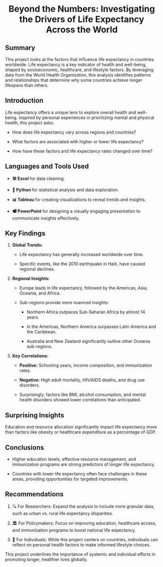 <h1 align="center">  Beyond the Numbers: Investigating the Drivers of Life Expectancy Across the World</h1>

<h2>Summary</h2>
This project looks at the factors that influence life expectancy in countries worldwide. Life expectancy is a key indicator of health and well-being, shaped by socioeconomic, healthcare, and lifestyle factors. By leveraging data from the World Health Organization, this analysis identifies patterns and relationships that determine why some countries achieve longer lifespans than others.
<br />

<h2> Introduction </h2>
Life expectancy offers a unique lens to explore overall health and well-being. Inspired by personal experiences in prioritizing mental and physical health, this project asks:

- How does life expectancy vary across regions and countries?

- What factors are associated with higher or lower life expectancy?

- How have these factors and life expectancy rates changed over time?

<h2>Languages and Tools Used</h2>

- <b> 🛠 Excel </b> for data cleaning.

- <b> 🐍 Python </b> for statistical analysis and data exploration.</b>

- <b> 📊 Tableau </b>  for creating visualizations to reveal trends and insights.</b>

- <b> 📽️ PowerPoint </b> for designing a visually engaging presentation to communicate insights effectively.</b>

<h2>Key Findings</h2>

1. <b> Global Trends: </b>

     - Life expectancy has generally increased worldwide over time.

     - Specific events, like the 2010 earthquake in Haiti, have caused regional declines.

2. <b> Regional Insights: </b>

     - Europe leads in life expectancy, followed by the Americas, Asia, Oceania, and Africa.

     - Sub-regions provide more nuanced insights:

         - Northern Africa outpaces Sub-Saharan Africa by almost 14 years.

         - In the Americas, Northern America surpasses Latin America and the Caribbean.

         - Australia and New Zealand significantly outlive other Oceania sub-regions.

3. <b> Key Correlations:</b>

    - <b>Positive:</b> Schooling years, income composition, and immunization rates.

    - <b>Negative:</b> High adult mortality, HIV/AIDS deaths, and drug use disorders.

    - Surprisingly, factors like BMI, alcohol consumption, and mental health disorders showed lower correlations than anticipated.</h2>

<h2>Surprising Insights</h2>

Education and resource allocation significantly impact life expectancy more than factors like obesity or healthcare expenditure as a percentage of GDP.


<h2> Conclusions </h2>

- Higher education levels, effective resource management, and immunization programs are strong predictors of longer life expectancy.

- Countries with lower life expectancy often face challenges in these areas, providing opportunities for targeted improvements.

<h2>Recommendations</h2>

1. 🔍 For Researchers: Expand the analysis to include more granular data, such as urban vs. rural life expectancy disparities.

2. 🏛 For Policymakers: Focus on improving education, healthcare access, and immunization programs to boost national life expectancy.

3. 🌱 For Individuals: While this project centers on countries, individuals can reflect on personal health factors to make informed lifestyle choices.

This project underlines the importance of systemic and individual efforts in promoting longer, healthier lives globally.


